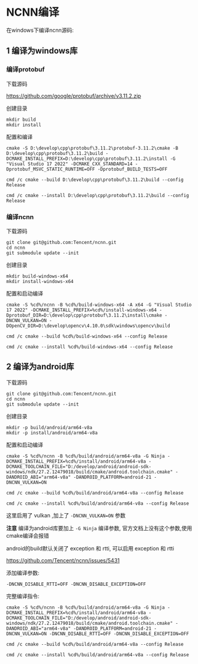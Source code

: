 # NCNN编译

在windows下编译ncnn源码:



## 1 编译为windows库

### 编译protobuf

下载源码

 https://github.com/google/protobuf/archive/v3.11.2.zip

创建目录

```
mkdir build
mkdir install
```

配置和编译

```
cmake -S D:\develop\cpp\protobuf\3.11.2\protobuf-3.11.2\cmake -B D:\develop\cpp\protobuf\3.11.2\build -DCMAKE_INSTALL_PREFIX=D:\develop\cpp\protobuf\3.11.2\install -G "Visual Studio 17 2022" -DCMAKE_CXX_STANDARD=14 -Dprotobuf_MSVC_STATIC_RUNTIME=OFF -Dprotobuf_BUILD_TESTS=OFF

cmd /c cmake --build D:\develop\cpp\protobuf\3.11.2\build --config Release

cmd /c cmake --install D:\develop\cpp\protobuf\3.11.2\build --config Release
```



### 编译ncnn

下载源码

```
git clone git@github.com:Tencent/ncnn.git
cd ncnn 
git submodule update --init
```

创建目录

```
mkdir build-windows-x64
mkdir install-windows-x64
```

配置和启动编译

```
cmake -S %cd%/ncnn -B %cd%/build-windows-x64 -A x64 -G "Visual Studio 17 2022" -DCMAKE_INSTALL_PREFIX=%cd%/install-windows-x64 -Dprotobuf_DIR=D:\develop\cpp\protobuf\3.11.2\install\cmake -DNCNN_VULKAN=ON -DOpenCV_DIR=D:\develop\opencv\4.10.0\sdk\windows\opencv\build

cmd /c cmake --build %cd%/build-windows-x64 --config Release

cmd /c cmake --install %cd%/build-windows-x64 --config Release
```



## 2 编译为android库

下载源码

```
git clone git@github.com:Tencent/ncnn.git
cd ncnn 
git submodule update --init
```

创建目录

```
mkdir -p build/android/arm64-v8a
mkdir -p install/android/arm64-v8a
```

配置和启动编译

```
cmake -S %cd%/ncnn -B %cd%/build/android/arm64-v8a -G Ninja -DCMAKE_INSTALL_PREFIX=%cd%/install/android/arm64-v8a -DCMAKE_TOOLCHAIN_FILE="D:/develop/android/android-sdk-windows/ndk/27.2.12479018/build/cmake/android.toolchain.cmake" -DANDROID_ABI="arm64-v8a" -DANDROID_PLATFORM=android-21 -DNCNN_VULKAN=ON

cmd /c cmake --build %cd%/build/android/arm64-v8a --config Release

cmd /c cmake --install %cd%/build/android/arm64-v8a --config Release
```

这里启用了 vulkan ,加上了 `-DNCNN_VULKAN=ON` 参数

**注意** 编译为android库要加上 `-G Ninja` 编译参数, 官方文档上没有这个参数,使用cmake编译会报错



android的build默认关闭了 exception 和 rtti, 可以启用 exception 和 rtti

https://github.com/Tencent/ncnn/issues/5431

添加编译参数:

```
-DNCNN_DISABLE_RTTI=OFF -DNCNN_DISABLE_EXCEPTION=OFF
```

完整编译指令:

```
cmake -S %cd%/ncnn -B %cd%/build/android/arm64-v8a -G Ninja -DCMAKE_INSTALL_PREFIX=%cd%/install/android/arm64-v8a -DCMAKE_TOOLCHAIN_FILE="D:/develop/android/android-sdk-windows/ndk/27.2.12479018/build/cmake/android.toolchain.cmake" -DANDROID_ABI="arm64-v8a" -DANDROID_PLATFORM=android-21 -DNCNN_VULKAN=ON -DNCNN_DISABLE_RTTI=OFF -DNCNN_DISABLE_EXCEPTION=OFF

cmd /c cmake --build %cd%/build/android/arm64-v8a --config Release

cmd /c cmake --install %cd%/build/android/arm64-v8a --config Release
```

